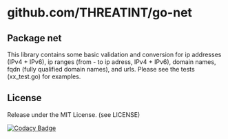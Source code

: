 # github.com/THREATINT/go-net

## Package net
This library contains some basic validation and conversion for ip addresses (IPv4 + IPv6), ip ranges (from - to ip adress, IPv4 + IPv6), domain names, fqdn (fully qualified domain names), and urls.
Please see the tests (xx_test.go) for examples.

## License
Release under the MIT License. (see LICENSE)

[![Codacy Badge](https://app.codacy.com/project/badge/Grade/01c46c2a6f10458f8e7f09fff5ae1915)](https://www.codacy.com/gh/THREATINT/go-net/dashboard?utm_source=github.com&amp;utm_medium=referral&amp;utm_content=THREATINT/go-net&amp;utm_campaign=Badge_Grade)
